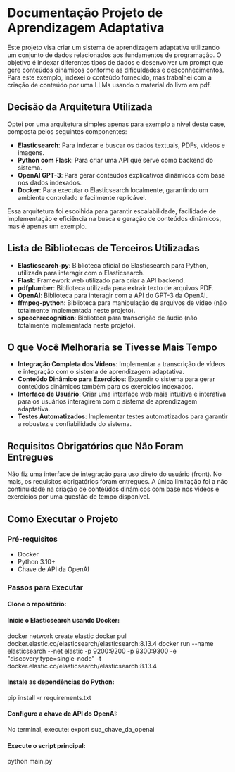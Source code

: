 # Documentação Projeto de Aprendizagem Adaptativa

Este projeto visa criar um sistema de aprendizagem adaptativa utilizando um conjunto de dados relacionados aos fundamentos de programação. O objetivo é indexar diferentes tipos de dados e desenvolver um prompt que gere conteúdos dinâmicos conforme as dificuldades e desconhecimentos. Para este exemplo, indexei o conteúdo fornecido, mas trabalhei com a criação de conteúdo por uma LLMs usando o material do livro em pdf.

## Decisão da Arquitetura Utilizada

Optei por uma arquitetura simples apenas para exemplo a nível deste case, composta pelos seguintes componentes:

- **Elasticsearch**: Para indexar e buscar os dados textuais, PDFs, vídeos e imagens.
- **Python com Flask**: Para criar uma API que serve como backend do sistema.
- **OpenAI GPT-3**: Para gerar conteúdos explicativos dinâmicos com base nos dados indexados.
- **Docker**: Para executar o Elasticsearch localmente, garantindo um ambiente controlado e facilmente replicável.

Essa arquitetura foi escolhida para garantir escalabilidade, facilidade de implementação e eficiência na busca e geração de conteúdos dinâmicos, mas é apenas um exemplo.

## Lista de Bibliotecas de Terceiros Utilizadas

- **Elasticsearch-py**: Biblioteca oficial do Elasticsearch para Python, utilizada para interagir com o Elasticsearch.
- **Flask**: Framework web utilizado para criar a API backend.
- **pdfplumber**: Biblioteca utilizada para extrair texto de arquivos PDF.
- **OpenAI**: Biblioteca para interagir com a API do GPT-3 da OpenAI.
- **ffmpeg-python**: Biblioteca para manipulação de arquivos de vídeo (não totalmente implementada neste projeto).
- **speechrecognition**: Biblioteca para transcrição de áudio (não totalmente implementada neste projeto).

## O que Você Melhoraria se Tivesse Mais Tempo

- **Integração Completa dos Vídeos**: Implementar a transcrição de vídeos e integração com o sistema de aprendizagem adaptativa.
- **Conteúdo Dinâmico para Exercícios**: Expandir o sistema para gerar conteúdos dinâmicos também para os exercícios indexados.
- **Interface de Usuário**: Criar uma interface web mais intuitiva e interativa para os usuários interagirem com o sistema de aprendizagem adaptativa.
- **Testes Automatizados**: Implementar testes automatizados para garantir a robustez e confiabilidade do sistema.

## Requisitos Obrigatórios que Não Foram Entregues

Não fiz uma interface de integração para uso direto do usuário (front). No mais, os requisitos obrigatórios foram entregues. A única limitação foi a não continuidade na criação de conteúdos dinâmicos com base nos vídeos e exercícios por uma questão de tempo disponível.

## Como Executar o Projeto

### Pré-requisitos

- Docker
- Python 3.10+
- Chave de API da OpenAI

### Passos para Executar
#### Clone o repositório:
#### Inicie o Elasticsearch usando Docker:
docker network create elastic
docker pull docker.elastic.co/elasticsearch/elasticsearch:8.13.4
docker run --name elasticsearch --net elastic -p 9200:9200 -p 9300:9300 -e "discovery.type=single-node" -t docker.elastic.co/elasticsearch/elasticsearch:8.13.4
#### Instale as dependências do Python:
pip install -r requirements.txt
#### Configure a chave de API do OpenAI:
No terminal, execute:
export sua_chave_da_openai
#### Execute o script principal:
python main.py




